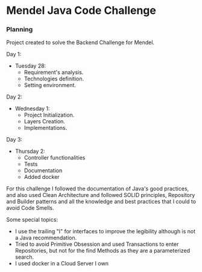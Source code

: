 # Mendel Java Code Challenge

### Planning

Project created to solve the Backend Challenge for Mendel.

Day 1:
- Tuesday 28:
    - Requirement's analysis.
    - Technologies definition.
    - Setting environment.
  
Day 2:
- Wednesday 1:
    - Project Initialization.
    - Layers Creation.
    - Implementations.

Day 3:
- Thursday 2:
    - Controller functionalities
    - Tests
    - Documentation
    - Added docker

For this challenge I followed the documentation of Java's good practices, and also used
Clean Architecture and followed SOLID principles, Repository and Builder patterns and all the 
knowledge and best practices that I could to avoid Code Smells.

Some special topics:
- I use the trailing "I" for interfaces to improve the legibility although is not a Java recommendation.
- Tried to avoid Primitive Obsession and used Transactions to enter Repositories, but not for the find Methods as 
they are a parameterized search.
- I used docker in a Cloud Server I own
